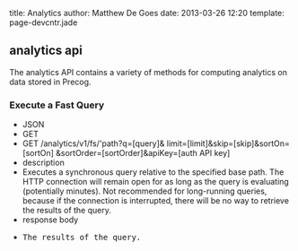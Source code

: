title: Analytics
author: Matthew De Goes
date: 2013-03-26 12:20
template: page-devcntr.jade

## analytics api

The analytics API contains a variety of methods for computing analytics on data stored in Precog.

### Execute a Fast Query

  * JSON
  * GET
  * GET /analytics/v1/fs/<span class="tool-tip-path">'path</span>?q=<span class="tool-tip-query">[query]</span>&amp; limit=[limit]&amp;skip=[skip]&amp;sortOn=[sortOn] &amp;sortOrder=[sortOrder]&amp;apiKey=<span class="tool-tip-apikey">[auth API key]
  * description
  * Executes a synchronous query relative to the specified base path. The HTTP connection will remain open for as long as the query is evaluating (potentially minutes). Not recommended for long-running queries, because if the connection is interrupted, there will be no way to retrieve the results of the query.
  * response body
  * <pre>The results of the query.</pre>